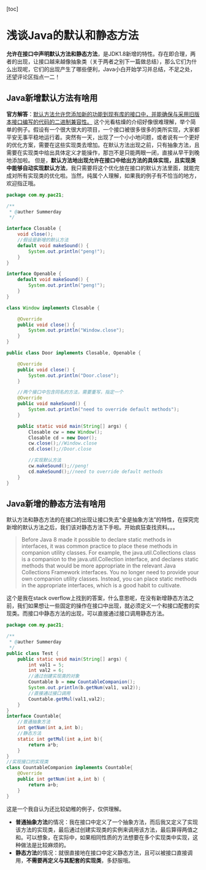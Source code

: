 [toc]

# 浅谈Java的默认和静态方法

**允许在接口中声明默认方法和静态方法**，是JDK1.8新增的特性。存在即合理，两者的出现，让接口越来越像抽象类（关于两者之别下一篇做总结），那么它们为什么出现呢，它们的出现产生了哪些便利，Java小白开始学习并总结，不足之处，还望评论区指点一二！

## Java新增默认方法有啥用

**官方解答**：<u>默认方法允许您添加新的功能到现有库的接口中，并能确保与采用旧版本接口编写的代码的二进制兼容性。</u>
这个光看枯燥的介绍好像很难理解，举个简单的例子。假设有一个很大很大的项目，一个接口被很多很多的类所实现，大家都平安无事平稳地运行着。突然有一天，出现了一个小小地问题，或者说有一个更好的优化方案，需要在这些实现类去增加。在默认方法出现之前，只有抽象方法，且需要在实现类中给出具体定义才能操作，那岂不是只能两眼一闭，直接从早干到晚地添加啦。
但是，**默认方法地出现允许在接口中给出方法的具体实现，且实现类中能够自动实现默认方法**，我只需要将这个优化放在接口的默认方法里面，就能完成对所有实现类的优化啦。当然，纯属个人理解，如果我的例子有不恰当的地方，欢迎指正哦。

```java
package com.my.pac21;

/**
 * @auther Summerday
 */

interface Closable {
    void close();
    //假设是新增的默认方法
    default void makeSound() {
        System.out.println("peng!");
    }
}

interface Openable {
    default void makeSound() {
        System.out.println("peng!");
    }
}

class Window implements Closable {

    @Override
    public void close() {
        System.out.println("Window.close");
    }
}

public class Door implements Closable, Openable {

    @Override
    public void close() {
        System.out.println("Door.close");
    }

    //两个接口中包含同名的方法，需要重写，指定一个
    @Override
    public void makeSound() {
        System.out.println("need to override default methods");
    }

    public static void main(String[] args) {
        Closable cw = new Window();
        Closable cd = new Door();
        cw.close();//Window.close
        cd.close();//Door.close

        //实现默认方法
        cw.makeSound();//peng!
        cd.makeSound();//need to override default methods
    }
}
```
## Java新增的静态方法有啥用

默认方法和静态方法的在接口的出现让接口失去“全是抽象方法”的特性，在探究完新增的默认方法之后，我们该对静态方法下手啦。开始疯狂查找资料。。。

> Before Java 8 made it possible to declare static methods in interfaces, it was common practice to place these methods in companion utility classes. For example, the java.util.Collections class is a companion to the java.util.Collection interface, and declares static methods that would be more appropriate in the relevant Java Collections Framework interfaces. You no longer need to provide your own companion utility classes. Instead, you can place static methods in the appropriate interfaces, which is a good habit to cultivate.

这个是我在stack overflow上找到的答案，什么意思呢，在没有新增静态方法之前，我们如果想让一些固定的操作在接口中出现，就必须定义一个和接口配套的实现类。而接口中静态方法的出现，可以直接通过接口调用静态方法。

```java
package com.my.pac21;

/**
 * @auther Summerday
 */
public class Test {
    public static void main(String[] args) {
        int val1 = 5;
        int val2 = 6;
        //通过创建实现类的对象
        Countable b = new CountableCompanion();
        System.out.println(b.getNum(val1, val2));
        //直接通过接口调用
        Countable.getMul(val1,val2);
    }
}
interface Countable{
    //普通抽象方法
    int getNum(int a,int b);
    //静态方法
    static int getMul(int a,int b){
        return a*b;
    }
}
//实现接口的实现类
class CountableCompanion implements Countable{
    @Override
    public int getNum(int a,int b) {
        return a+b;
    }
}
```
这是一个我自认为还比较幼稚的例子，仅供理解。
- **普通抽象方法**的情况：我在接口中定义了一个抽象方法，而后我又定义了实现该方法的实现类，最后通过创建实现类的实例来调用该方法，最后算得两值之和。可以想象，在实际中，如果相同性质的方法想要在多个实现类中实现，这种做法是比较麻烦的。
- **静态方法**的情况：就很直接地在接口中定义静态方法，且可以被接口直接调用，**不需要再定义与其配套的实现类**，多舒服哦。